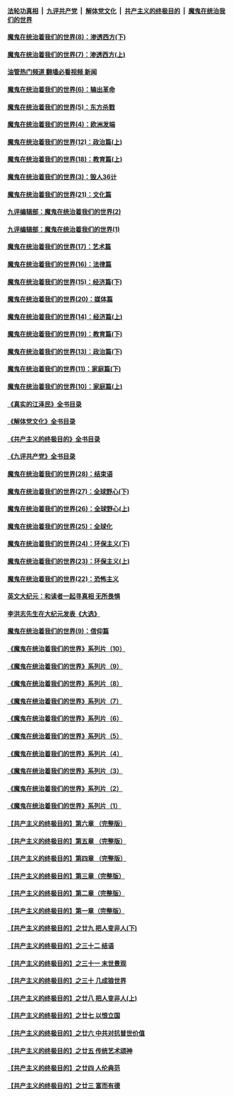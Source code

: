 ####  [法轮功真相](../../../../basic/blob/master/README.md?t=11041131) &nbsp;|&nbsp; [九评共产党](../../../../9ping.md/blob/master/README.md?t=11041131) &nbsp;|&nbsp; [解体党文化](../../../../jtdwh.md/blob/master/README.md?t=11041131)  &nbsp;|&nbsp; [共产主义的终极目的](../../../../gczydzjmd.md/blob/master/README.md?t=11041131) &nbsp;|&nbsp; [魔鬼在统治我们的世界](../../../../mgztzwmdsj.md/blob/master/README.md?t=11041131) 

#### [魔鬼在统治着我们的世界(8)：渗透西方(下)](../pages/nsc422/n10429603.md?t=11041131) 

#### [魔鬼在统治着我们的世界(7)：渗透西方(上)](../pages/nsc422/n10426013.md?t=11041131) 

#### [油管热门频道 翻墙必看视频 新闻](http://129.146.143.75:81/youtube.html?11041131)

#### [魔鬼在统治着我们的世界(6)：输出革命](../pages/nsc422/n10421536.md?t=11041131) 

#### [魔鬼在统治着我们的世界(5)：东方杀戮](../pages/nsc422/n10417707.md?t=11041131) 

#### [魔鬼在统治着我们的世界(4)：欧洲发端](../pages/nsc422/n10414890.md?t=11041131) 

#### [魔鬼在统治着我们的世界(12)：政治篇(上)](../pages/nsc422/n10444576.md?t=11041131) 

#### [魔鬼在统治着我们的世界(18)：教育篇(上)](../pages/nsc422/n10526970.md?t=11041131) 

#### [魔鬼在统治着我们的世界(3)：毁人36计](../pages/nsc422/n10411583.md?t=11041131) 

#### [魔鬼在统治着我们的世界(21)：文化篇](../pages/nsc422/n10597706.md?t=11041131) 

#### [九评编辑部：魔鬼在统治着我们的世界(2)](../pages/nsc422/n10410036.md?t=11041131) 

#### [九评编辑部：魔鬼在统治着我们的世界(1)](../pages/nsc422/n10406825.md?t=11041131) 

#### [魔鬼在统治着我们的世界(17)：艺术篇](../pages/nsc422/n10499093.md?t=11041131) 

#### [魔鬼在统治着我们的世界(16)：法律篇](../pages/nsc422/n10485969.md?t=11041131) 

#### [魔鬼在统治着我们的世界(15)：经济篇(下)](../pages/nsc422/n10469975.md?t=11041131) 

#### [魔鬼在统治着我们的世界(20)：媒体篇](../pages/nsc422/n10586579.md?t=11041131) 

#### [魔鬼在统治着我们的世界(14)：经济篇(上)](../pages/nsc422/n10457370.md?t=11041131) 

#### [魔鬼在统治着我们的世界(19)：教育篇(下)](../pages/nsc422/n10564808.md?t=11041131) 

#### [魔鬼在统治着我们的世界(13)：政治篇(下)](../pages/nsc422/n10448270.md?t=11041131) 

#### [魔鬼在统治着我们的世界(11)：家庭篇(下)](../pages/nsc422/n10440961.md?t=11041131) 

#### [魔鬼在统治着我们的世界(10)：家庭篇(上)](../pages/nsc422/n10435448.md?t=11041131) 

#### [《真实的江泽民》全书目录](../pages/nsc422/n13721399.md?t=11041131) 

#### [《解体党文化》全书目录](../pages/nsc422/n13721157.md?t=11041131) 

#### [《共产主义的终极目的》全书目录](../pages/nsc422/n13721048.md?t=11041131) 

#### [《九评共产党》全书目录](../pages/nsc422/n13708085.md?t=11041131) 

#### [魔鬼在统治着我们的世界(28)：结束语](../pages/nsc422/n10936246.md?t=11041131) 

#### [魔鬼在统治着我们的世界(27)：全球野心(下)](../pages/nsc422/n10928319.md?t=11041131) 

#### [魔鬼在统治着我们的世界(26)：全球野心(上)](../pages/nsc422/n10900318.md?t=11041131) 

#### [魔鬼在统治着我们的世界(25)：全球化](../pages/nsc422/n10788205.md?t=11041131) 

#### [魔鬼在统治着我们的世界(24)：环保主义(下)](../pages/nsc422/n10695307.md?t=11041131) 

#### [魔鬼在统治着我们的世界(23)：环保主义(上)](../pages/nsc422/n10688613.md?t=11041131) 

#### [魔鬼在统治着我们的世界(22)：恐怖主义](../pages/nsc422/n10614727.md?t=11041131) 

#### [英文大纪元：和读者一起寻真相 无所畏惧](../pages/nsc422/n12542027.md?t=11041131) 

#### [李洪志先生在大纪元发表《大选》](../pages/nsc422/n12534746.md?t=11041131) 

#### [魔鬼在统治着我们的世界(9)：信仰篇](../pages/nsc422/n10432159.md?t=11041131) 

#### [《魔鬼在统治着我们的世界》系列片（10）](../pages/nsc422/n12292670.md?t=11041131) 

#### [《魔鬼在统治着我们的世界》系列片（9）](../pages/nsc422/n12290859.md?t=11041131) 

#### [《魔鬼在统治着我们的世界》系列片（8）](../pages/nsc422/n12287445.md?t=11041131) 

#### [《魔鬼在统治着我们的世界》系列片（7）](../pages/nsc422/n12283425.md?t=11041131) 

#### [《魔鬼在统治着我们的世界》系列片（6）](../pages/nsc422/n12282314.md?t=11041131) 

#### [《魔鬼在统治着我们的世界》系列片（5）](../pages/nsc422/n12281419.md?t=11041131) 

#### [《魔鬼在统治着我们的世界》系列片（4）](../pages/nsc422/n12274024.md?t=11041131) 

#### [《魔鬼在统治着我们的世界》系列片（3）](../pages/nsc422/n12271322.md?t=11041131) 

#### [《魔鬼在统治着我们的世界》系列片（2）](../pages/nsc422/n12269049.md?t=11041131) 

#### [《魔鬼在统治着我们的世界》系列片（1）](../pages/nsc422/n12267575.md?t=11041131) 

#### [【共产主义的终极目的】第六章 （完整版）](../pages/nsc422/n11428913.md?t=11041131) 

#### [【共产主义的终极目的】第五章 （完整版）](../pages/nsc422/n11428912.md?t=11041131) 

#### [【共产主义的终极目的】第四章 （完整版）](../pages/nsc422/n11428907.md?t=11041131) 

#### [【共产主义的终极目的】第三章（完整版）](../pages/nsc422/n11428848.md?t=11041131) 

#### [【共产主义的终极目的】第二章（完整版）](../pages/nsc422/n11428831.md?t=11041131) 

#### [【共产主义的终极目的】第一章（完整版）](../pages/nsc422/n11417651.md?t=11041131) 

#### [【共产主义的终极目的】之廿九 把人变非人(下)](../pages/nsc422/n11344140.md?t=11041131) 

#### [【共产主义的终极目的】之三十二 结语](../pages/nsc422/n11360535.md?t=11041131) 

#### [【共产主义的终极目的】之三十一 末世景观](../pages/nsc422/n11351129.md?t=11041131) 

#### [【共产主义的终极目的】之三十 几成狼世界](../pages/nsc422/n11348280.md?t=11041131) 

#### [【共产主义的终极目的】之廿八 把人变非人(上)](../pages/nsc422/n11340492.md?t=11041131) 

#### [【共产主义的终极目的】之廿七 以恨立国](../pages/nsc422/n11336944.md?t=11041131) 

#### [【共产主义的终极目的】之廿六 中共对抗普世价值](../pages/nsc422/n11324785.md?t=11041131) 

#### [【共产主义的终极目的】之廿五 传统艺术颂神](../pages/nsc422/n11296396.md?t=11041131) 

#### [【共产主义的终极目的】之廿四 人伦典范](../pages/nsc422/n11296397.md?t=11041131) 

#### [【共产主义的终极目的】之廿三 富而有德](../pages/nsc422/n11283598.md?t=11041131) 

<img src='http://gfw-breaker.win/goodnews/indexes/nsc422.md' width='0px' height='0px'/>
